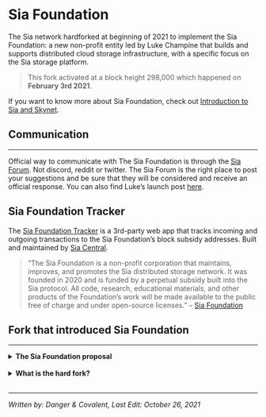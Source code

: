 <!-- Intro section -->
# Sia Foundation
The Sia network hardforked at beginning of 2021 to implement the Sia Foundation: a new non-profit entity led by Luke Champine that builds and supports distributed cloud storage infrastructure, with a specific focus on the Sia storage platform.

>This fork activated at a block height 298,000 which happened on **February 3rd 2021**.

If you want to know more about Sia Foundation, check out [Introduction to Sia and Skynet](/tech/introduction.html).

## Communication
---
<!-- Section speaking about where to converse about the foudation -->
Official way to communicate with The Sia Foundation is through the <a href="https://forum.sia.tech/" target="_blank" rel="noopener noreferrer">Sia Forum</a>. Not discord, reddit or twitter. The Sia Forum is the right place to post your suggestions and be sure that they will be considered and receive an official response. You can also find Luke’s launch post <a href="https://blog.sia.tech/launching-the-sia-foundation-ee47dfab4d2c" target="_blank" rel="noopener noreferrer">here</a>.

## Sia Foundation Tracker
The <a href="https://foundation-tracker.siacentral.com/" target="_blank" rel="noopener noreferrer">Sia Foundation Tracker</a> is a 3rd-party web app that tracks incoming and outgoing transactions to the Sia Foundation’s block subsidy addresses. Built and maintained by <a href="https://siacentral.com" target="_blank" rel="noopener noreferrer">Sia Central</a>.

> “The Sia Foundation is a non-profit corporation that maintains, improves, and promotes the Sia distributed storage network. It was founded in 2020 and is funded by a perpetual subsidy built into the Sia protocol. All code, research, educational materials, and other products of the Foundation’s work will be made available to the public free of charge and under open-source licenses.” – <a href="https://sia.tech/siafoundation" target="_blank" rel="noopener noreferrer">Sia Foundation</a>


## Fork that introduced Sia Foundation
---
<!-- Section that links to the proposal -->
<details>
<summary>
<b> The Sia Foundation proposal</b>
</summary>
<blockquote class="reddit-card" data-card-created="1615816216"><a href="https://www.reddit.com/r/siacoin/comments/iox6ly/proposal_the_sia_foundation/">Proposal: The Sia Foundation</a> from <a href="http://www.reddit.com/r/siacoin">r/siacoin</a></blockquote>
<script async src="//embed.redditmedia.com/widgets/platform.js" charset="UTF-8"></script>
</details>
<br>

<!-- Section about what the hardfork is -->
<details>
<summary>
<b>What is the hard fork?</b>
</summary>
<b>Hard fork is event when new version of software is released and it has different “rules”</b>. It results in two <i>seperate</i> blockchains, where one is being used by those who do not update and continue using old version. And the new blockchain that is using the new version. In this case, Sia is forking to introduce changes to the block reward.

Up to the point in time before its activation, both blockchains have identical history. It is as if someone duplicated it. If you held for example 1000 SC before, you will now have 1000 SC (which are actually 1000 SCC) on legacy blockchain and 1000 SC on the new one. But they are not the same, community usually gives them different tickers to distinguish them, like SC and SCC.

<b>Does it mean you will have double the amount of SC?</b> No. You <i>will</i> have twice the coins, but each set of coins is on a seperate network and all new transactions can only be on one chain. Let’s look at one good example from Sia’s own history. The fork in 2018 resulted in two chains: Sia (after update, used by versions 1.3.7 and higher, let’s call it SC after its currency) and the legacy one (used by those who didn’t update, which was called SCC(there were also other forks, but they're not important here)).

If you had SC before the fork, when the network split happened, you had same history (seed, blocks, addresses, transactions) on both blockchains, but after that moment, each blockchain went own way. That means you had same amount of different coins that weren’t compatible with each other – if you made transaction with SCC after the fork or mined coins on SCC chain, they would only exist on SCC blockchain, not on Sia. And vice versa.
<blockquote>
Since this fork was well accepted by vast majority of the community<i>there is no legacy chain expected to survive</i>. You can still access your legacy coins if you use the old wallet software at any point in future, but there will be no one who continues using it. In other words, it will(in all likelyhood) be worthless.
</blockquote>
</details>
<br>

---
*Written by: Danger & Covalent, Last Edit: October 26, 2021*
